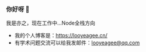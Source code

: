 ### 你好呀 👋

我是亦之，现在工作中...Node全栈方向

- 我的个人博客是：https://looyeagee.cn/
- 有学术问题交流可以给我发邮件：looyeagee@qq.com
